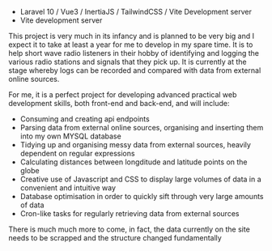* Laravel 10 / Vue3 / InertiaJS / TailwindCSS / Vite Development server
* Vite development server

This project is very much in its infancy and is planned to be very big and I expect it to take at least a year for me to develop in my spare time. It is to help short wave radio listeners in their hobby of identifying and logging the various radio stations and signals that they pick up. It is currently at the stage whereby logs can be recorded and compared with data from external online sources.

For me, it is a perfect project for developing advanced practical web development skills, both front-end and back-end, and will include:

* Consuming and creating api endpoints
* Parsing data from external online sources, organising and inserting them into my own MYSQL database
* Tidying up and organising messy data from external sources, heavily dependent on regular expressions
* Calculating distances between longditude and latitude points on the globe
* Creative use of Javascript and CSS to display large volumes of data in a convenient and intuitive way
* Database optimisation in order to quickly sift through very large amounts of data
* Cron-like tasks for regularly retrieving data from external sources

There is much much more to come, in fact, the data currently on the site needs to be scrapped and the structure changed fundamentally
